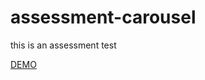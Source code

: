 # assessment-carousel
this is an assessment test

[DEMO](https://frankthoeny.github.io/assessment-carousel/)
